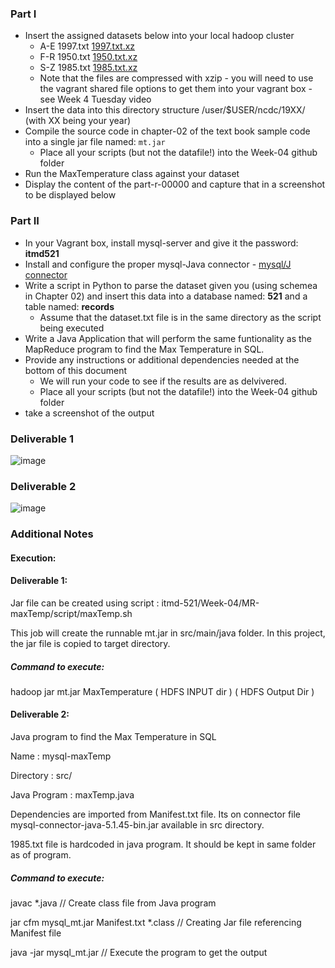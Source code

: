 

### Part I

* Insert the assigned datasets below into your local hadoop cluster 
  + A-E 1997.txt [1997.txt.xz](https://drive.google.com/open?id=0Bys2c__9q7eBNzhMNXdUSFpNYlk)
  + F-R 1950.txt [1950.txt.xz](https://drive.google.com/open?id=0Bys2c__9q7eBQVJnbXFMSkstMTQ)
  + S-Z 1985.txt [1985.txt.xz](https://drive.google.com/open?id=0Bys2c__9q7eBUUN4TkllRXFxYTg)
  + Note that the files are compressed with xzip - you will need to use the vagrant shared file options to get them into your vagrant box - see Week 4 Tuesday video 
* Insert the data into this directory structure /user/$USER/ncdc/19XX/  (with XX being your year)
* Compile the source code in chapter-02 of the text book sample code into a single jar file named: ```mt.jar```
  + Place all your scripts (but not the datafile!) into the Week-04 github folder
* Run the MaxTemperature class against your dataset
* Display the content of the part-r-00000 and capture that in a screenshot to be displayed below

### Part II

* In your Vagrant box, install mysql-server and give it the password: **itmd521**
* Install and configure the proper mysql-Java connector - [mysql/J connector](https://dev.mysql.com/downloads/connector/j/)
* Write a script in Python to parse the dataset given you (using schemea in Chapter 02) and insert this data into a database named: **521** and a table named: **records**
  + Assume that the dataset.txt file is in the same directory as the script being executed
* Write a Java Application that will perform the same funtionality as the MapReduce program to find the Max Temperature in SQL.
* Provide any instructions or additional dependencies needed at the bottom of this document
  + We will run your code to see if the results are as delvivered.
  + Place all your scripts (but not the datafile!) into the Week-04 github folder
* take a screenshot of the output 


### Deliverable 1

![image](https://user-images.githubusercontent.com/35637485/35957178-d73981d6-0c5f-11e8-8ddf-04fa85886ca8.png)

### Deliverable 2

![image](https://user-images.githubusercontent.com/35637485/35994402-ec60f1ea-0cd5-11e8-8460-5839a8d37e38.png)

### Additional Notes

#### Execution:
#### Deliverable 1:

Jar file can be created using script : itmd-521/Week-04/MR-maxTemp/script/maxTemp.sh

This job will create the runnable mt.jar in src/main/java folder. In this project, the jar file is copied to target directory.

##### Command to execute:

hadoop jar mt.jar MaxTemperature ( HDFS INPUT dir ) ( HDFS Output Dir )
  
#### Deliverable 2:

Java program to find the Max Temperature in SQL

Name : mysql-maxTemp

Directory : src/

Java Program : maxTemp.java

Dependencies are imported from Manifest.txt file. Its on connector file mysql-connector-java-5.1.45-bin.jar available in src directory.

1985.txt file is hardcoded in java program. It should be kept in same folder as of program.

##### Command to execute:

javac *.java // Create class file from Java program

jar cfm mysql_mt.jar Manifest.txt *.class // Creating Jar file referencing Manifest file

java -jar mysql_mt.jar // Execute the program to get the output
  

